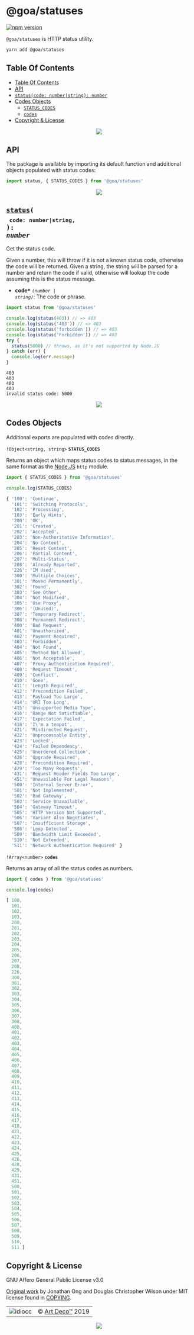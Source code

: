 # @goa/statuses

[![npm version](https://badge.fury.io/js/%40goa%2Fstatuses.svg)](https://www.npmjs.com/package/@goa/statuses)

`@goa/statuses` is HTTP status utility.

```sh
yarn add @goa/statuses
```

## Table Of Contents

- [Table Of Contents](#table-of-contents)
- [API](#api)
- [`status(code: number|string): number`](#statuscode-numberstring-number)
- [Codes Objects](#codes-objects)
  * [`STATUS_CODES`](#type-status_codes)
  * [`codes`](#type-codes)
- [Copyright & License](#copyright--license)

<p align="center"><a href="#table-of-contents">
  <img src="/.documentary/section-breaks/0.svg?sanitize=true">
</a></p>

## API

The package is available by importing its default function and additional objects populated with status codes:

```js
import status, { STATUS_CODES } from '@goa/statuses'
```

<p align="center"><a href="#table-of-contents">
  <img src="/.documentary/section-breaks/1.svg?sanitize=true">
</a></p>

## <code><ins>status</ins>(</code><sub><br/>&nbsp;&nbsp;`code: number|string,`<br/></sub><code>): <i>number</i></code>
Get the status code.

Given a number, this will throw if it is not a known status code, otherwise the code will be returned. Given a string, the string will be parsed for a number and return the code if valid, otherwise will lookup the code assuming this is the status message.

 - <kbd><strong>code*</strong></kbd> <em><code>(number \| string)</code></em>: The code or phrase.

```js
import status from '@goa/statuses'

console.log(status(403)) // => 403
console.log(status('403')) // => 403
console.log(status('forbidden')) // => 403
console.log(status('Forbidden')) // => 403
try {
  status(5000) // throws, as it's not supported by Node.JS
} catch (err) {
  console.log(err.message)
}
```
```
403
403
403
403
invalid status code: 5000
```

<p align="center"><a href="#table-of-contents">
  <img src="/.documentary/section-breaks/2.svg?sanitize=true">
</a></p>

## Codes Objects

Additional exports are populated with codes directly.


<code>!Object&lt;string, string&gt;</code> <strong><a name="type-status_codes">`STATUS_CODES`</a></strong>

Returns an object which maps status codes to status messages, in the same format as the [Node.JS](https://nodejs.org/dist/latest/docs/api/http.html#http_http_status_codes) `http` module.

```js
import { STATUS_CODES } from '@goa/statuses'

console.log(STATUS_CODES)
```
```js
{ '100': 'Continue',
  '101': 'Switching Protocols',
  '102': 'Processing',
  '103': 'Early Hints',
  '200': 'OK',
  '201': 'Created',
  '202': 'Accepted',
  '203': 'Non-Authoritative Information',
  '204': 'No Content',
  '205': 'Reset Content',
  '206': 'Partial Content',
  '207': 'Multi-Status',
  '208': 'Already Reported',
  '226': 'IM Used',
  '300': 'Multiple Choices',
  '301': 'Moved Permanently',
  '302': 'Found',
  '303': 'See Other',
  '304': 'Not Modified',
  '305': 'Use Proxy',
  '306': '(Unused)',
  '307': 'Temporary Redirect',
  '308': 'Permanent Redirect',
  '400': 'Bad Request',
  '401': 'Unauthorized',
  '402': 'Payment Required',
  '403': 'Forbidden',
  '404': 'Not Found',
  '405': 'Method Not Allowed',
  '406': 'Not Acceptable',
  '407': 'Proxy Authentication Required',
  '408': 'Request Timeout',
  '409': 'Conflict',
  '410': 'Gone',
  '411': 'Length Required',
  '412': 'Precondition Failed',
  '413': 'Payload Too Large',
  '414': 'URI Too Long',
  '415': 'Unsupported Media Type',
  '416': 'Range Not Satisfiable',
  '417': 'Expectation Failed',
  '418': 'I\'m a teapot',
  '421': 'Misdirected Request',
  '422': 'Unprocessable Entity',
  '423': 'Locked',
  '424': 'Failed Dependency',
  '425': 'Unordered Collection',
  '426': 'Upgrade Required',
  '428': 'Precondition Required',
  '429': 'Too Many Requests',
  '431': 'Request Header Fields Too Large',
  '451': 'Unavailable For Legal Reasons',
  '500': 'Internal Server Error',
  '501': 'Not Implemented',
  '502': 'Bad Gateway',
  '503': 'Service Unavailable',
  '504': 'Gateway Timeout',
  '505': 'HTTP Version Not Supported',
  '506': 'Variant Also Negotiates',
  '507': 'Insufficient Storage',
  '508': 'Loop Detected',
  '509': 'Bandwidth Limit Exceeded',
  '510': 'Not Extended',
  '511': 'Network Authentication Required' }
```


<code>!Array&lt;number&gt;</code> __<a name="type-codes">`codes`</a>__

Returns an array of all the status codes as numbers.

```js
import { codes } from '@goa/statuses'

console.log(codes)
```
```js
[ 100,
  101,
  102,
  103,
  200,
  201,
  202,
  203,
  204,
  205,
  206,
  207,
  208,
  226,
  300,
  301,
  302,
  303,
  304,
  305,
  306,
  307,
  308,
  400,
  401,
  402,
  403,
  404,
  405,
  406,
  407,
  408,
  409,
  410,
  411,
  412,
  413,
  414,
  415,
  416,
  417,
  418,
  421,
  422,
  423,
  424,
  425,
  426,
  428,
  429,
  431,
  451,
  500,
  501,
  502,
  503,
  504,
  505,
  506,
  507,
  508,
  509,
  510,
  511 ]
```

## Copyright & License

GNU Affero General Public License v3.0

[Original work](https://github.com/jshttp/statuses#readme) by Jonathan Ong and Douglas Christopher Wilson under MIT license found in [COPYING](COPYING).

<table>
  <tr>
    <td><img src="https://avatars3.githubusercontent.com/u/38815725?v=4&amp;s=100" alt="idiocc"></td>
    <td>© <a href="https://www.artd.eco">Art Deco™</a> 2019</td>
  </tr>
</table>

<p align="center"><a href="#table-of-contents">
  <img src="/.documentary/section-breaks/-1.svg?sanitize=true">
</a></p>
